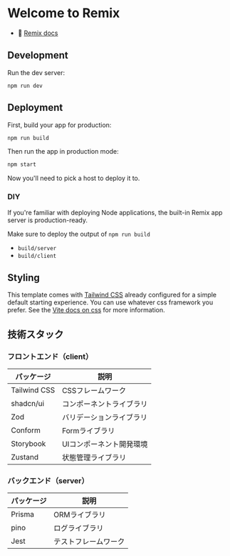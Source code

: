 # Welcome to Remix

- 📖 [Remix docs](https://remix.run/docs)

## Development

Run the dev server:

```shellscript
npm run dev
```

## Deployment

First, build your app for production:

```sh
npm run build
```

Then run the app in production mode:

```sh
npm start
```

Now you'll need to pick a host to deploy it to.

### DIY

If you're familiar with deploying Node applications, the built-in Remix app server is production-ready.

Make sure to deploy the output of `npm run build`

- `build/server`
- `build/client`

## Styling

This template comes with [Tailwind CSS](https://tailwindcss.com/) already configured for a simple default starting experience. You can use whatever css framework you prefer. See the [Vite docs on css](https://vitejs.dev/guide/features.html#css) for more information.

## 技術スタック

### フロントエンド（client）

| パッケージ   | 説明                       |
| ------------ | -------------------------- |
| Tailwind CSS | CSSフレームワーク          |
| shadcn/ui    | コンポーネントライブラリ   |
| Zod          | バリデーションライブラリ   |
| Conform      | Formライブラリ   |
| Storybook    | UIコンポーネント開発環境   |
| Zustand      | 状態管理ライブラリ         |

### バックエンド（server）

| パッケージ | 説明                                                               |
| ---------- | ------------------------------------------------------------------ |
| Prisma     | ORMライブラリ                                                      |
| pino       | ログライブラリ                                                     |
| Jest       | テストフレームワーク                                               |
